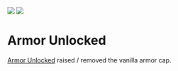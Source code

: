 [![](http://cf.way2muchnoise.eu/full_431995_downloads.svg)](https://www.curseforge.com/minecraft/mc-mods/armor-unlocked)
[![](http://cf.way2muchnoise.eu/versions/431995.svg)](https://www.curseforge.com/minecraft/mc-mods/armor-unlocked)
# Armor Unlocked
[Armor Unlocked](https://www.curseforge.com/minecraft/mc-mods/armor-unlocked) raised / removed the vanilla armor cap.
